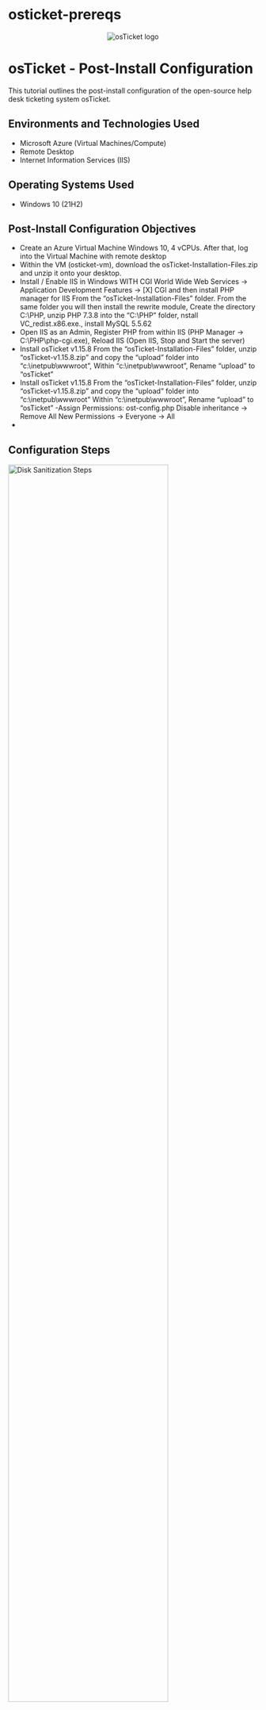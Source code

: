# osticket-prereqs
<p align="center">
<img src="https://i.imgur.com/Clzj7Xs.png" alt="osTicket logo"/>
</p>

<h1>osTicket - Post-Install Configuration</h1>
This tutorial outlines the post-install configuration of the open-source help desk ticketing system osTicket.<br />



<h2>Environments and Technologies Used</h2>

- Microsoft Azure (Virtual Machines/Compute)
- Remote Desktop
- Internet Information Services (IIS)

<h2>Operating Systems Used </h2>

- Windows 10</b> (21H2)

<h2>Post-Install Configuration Objectives</h2>

- Create an Azure Virtual Machine Windows 10, 4 vCPUs. After that, log into the Virtual Machine with remote desktop
- Within the VM (osticket-vm), download the osTicket-Installation-Files.zip and unzip it onto your desktop. 
- Install / Enable IIS in Windows WITH CGI
World Wide Web Services -> Application Development Features -> [X] CGI and then install PHP manager for IIS From the “osTicket-Installation-Files” folder. From the same folder you will then install the rewrite module,  Create the directory C:\PHP, unzip PHP 7.3.8 into the “C:\PHP” folder, nstall VC_redist.x86.exe., install MySQL 5.5.62
- Open IIS as an Admin, Register PHP from within IIS (PHP Manager -> C:\PHP\php-cgi.exe), Reload IIS (Open IIS, Stop and Start the server)
- Install osTicket v1.15.8
From the “osTicket-Installation-Files” folder, unzip “osTicket-v1.15.8.zip” and copy the “upload” folder into “c:\inetpub\wwwroot”, Within “c:\inetpub\wwwroot”, Rename “upload” to “osTicket”
- Install osTicket v1.15.8
From the “osTicket-Installation-Files” folder, unzip “osTicket-v1.15.8.zip” and copy the “upload” folder into “c:\inetpub\wwwroot”
Within “c:\inetpub\wwwroot”, Rename “upload” to “osTicket”
-Assign Permissions: ost-config.php
Disable inheritance -> Remove All
New Permissions -> Everyone -> All
-
<h2>Configuration Steps</h2>

<p>
<img src="https://i.imgur.com/DJmEXEB.png" height="80%" width="80%" alt="Disk Sanitization Steps"/>
</p>
<p>

</p>
<br />

<p>
<img src="https://i.imgur.com/DJmEXEB.png" height="80%" width="80%" alt="Disk Sanitization Steps"/>
</p>
<p>

</p>
<br />

<p>
<img src="https://i.imgur.com/DJmEXEB.png" height="80%" width="80%" alt="Disk Sanitization Steps"/>
</p>
<p>

</p>
<br />
